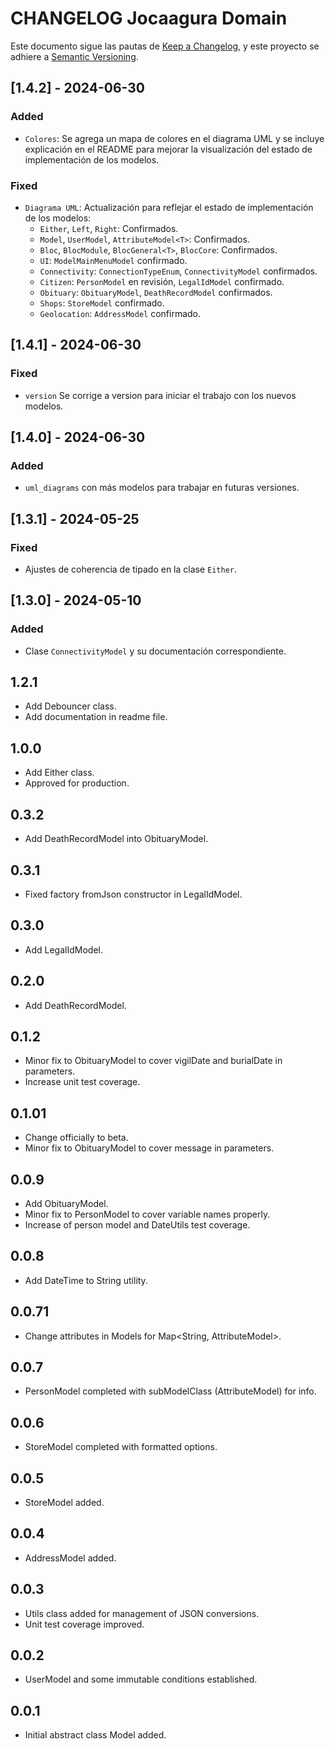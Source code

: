 # CHANGELOG Jocaagura Domain

Este documento sigue las pautas de [Keep a Changelog](https://keepachangelog.com/en/1.0.0/),
y este proyecto se adhiere a [Semantic Versioning](https://semver.org/spec/v2.0.0.html).

## [1.4.2] - 2024-06-30
### Added
- `Colores`: Se agrega un mapa de colores en el diagrama UML y se incluye explicación en el README para mejorar la visualización del estado de implementación de los modelos.

### Fixed
- `Diagrama UML`: Actualización para reflejar el estado de implementación de los modelos:
  - `Either`, `Left`, `Right`: Confirmados.
  - `Model`, `UserModel`, `AttributeModel<T>`: Confirmados.
  - `Bloc`, `BlocModule`, `BlocGeneral<T>`, `BlocCore`: Confirmados.
  - `UI`: `ModelMainMenuModel` confirmado.
  - `Connectivity`: `ConnectionTypeEnum`, `ConnectivityModel` confirmados.
  - `Citizen`: `PersonModel` en revisión, `LegalIdModel` confirmado.
  - `Obituary`: `ObituaryModel`, `DeathRecordModel` confirmados.
  - `Shops`: `StoreModel` confirmado.
  - `Geolocation`: `AddressModel` confirmado.


## [1.4.1] - 2024-06-30
### Fixed
- `version` Se corrige a version para iniciar el trabajo con los nuevos modelos.

## [1.4.0] - 2024-06-30
### Added
- `uml_diagrams` con más modelos para trabajar en futuras versiones.

## [1.3.1] - 2024-05-25
### Fixed
- Ajustes de coherencia de tipado en la clase `Either`.

## [1.3.0] - 2024-05-10
### Added
- Clase `ConnectivityModel` y su documentación correspondiente.

## 1.2.1

* Add Debouncer class.
* Add documentation in readme file.

## 1.0.0

* Add Either class.
* Approved for production.

## 0.3.2

* Add DeathRecordModel into ObituaryModel.

## 0.3.1

* Fixed factory fromJson constructor in LegalIdModel.

## 0.3.0

* Add LegalIdModel.

## 0.2.0

* Add DeathRecordModel.

## 0.1.2

* Minor fix to ObituaryModel to cover vigilDate and burialDate in parameters.
* Increase unit test coverage.

## 0.1.01

* Change officially to beta.
* Minor fix to ObituaryModel to cover message in parameters.

## 0.0.9

* Add ObituaryModel.
* Minor fix to PersonModel to cover variable names properly.
* Increase of person model and DateUtils test coverage.

## 0.0.8

* Add DateTime to String utility.

## 0.0.71

* Change attributes in Models for Map<String, AttributeModel<dynamic>>.

## 0.0.7

* PersonModel completed with subModelClass (AttributeModel) for info.

## 0.0.6

* StoreModel completed with formatted options.

## 0.0.5

* StoreModel added.

## 0.0.4

* AddressModel added.

## 0.0.3

* Utils class added for management of JSON conversions.
* Unit test coverage improved.

## 0.0.2

* UserModel and some immutable conditions established.

## 0.0.1

* Initial abstract class Model added.
